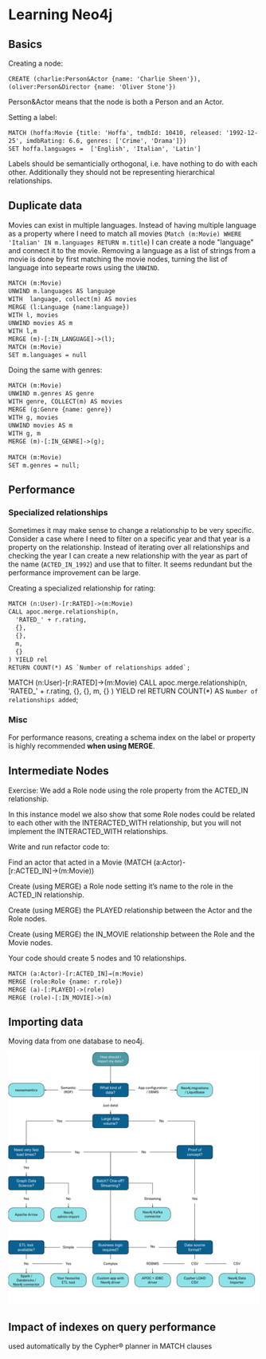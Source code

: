 # Learning Neo4j

## Basics

Creating a node:

```cypher
CREATE (charlie:Person&Actor {name: 'Charlie Sheen'}), (oliver:Person&Director {name: 'Oliver Stone'})
```

Person&Actor means that the node is both a Person and an Actor.

Setting a label:

```cypher
MATCH (hoffa:Movie {title: 'Hoffa', tmdbId: 10410, released: '1992-12-25', imdbRating: 6.6, genres: ['Crime', 'Drama']})
SET hoffa.languages =  ['English', 'Italian', 'Latin']
```

Labels should be semanticially orthogonal, i.e. have nothing to do with each other. Additionally they should not be representing hierarchical relationships.

## Duplicate data

Movies can exist in multiple languages. Instead of having multiple language as a property where I need to match all movies (`Match (m:Movie) WHERE 'Italian' IN m.languages RETURN m.title`) I can create a node "language" and connect it to the movie. Removing a language as a list of strings from a movie is done by first matching the movie nodes, turning the list of language into sepearte rows using the `UNWIND`.

```cypher
MATCH (m:Movie)
UNWIND m.languages AS language
WITH  language, collect(m) AS movies
MERGE (l:Language {name:language})
WITH l, movies
UNWIND movies AS m
WITH l,m
MERGE (m)-[:IN_LANGUAGE]->(l);
MATCH (m:Movie)
SET m.languages = null
```

Doing the same with genres:

```cypher
MATCH (m:Movie)
UNWIND m.genres AS genre
WITH genre, COLLECT(m) AS movies
MERGE (g:Genre {name: genre})
WITH g, movies
UNWIND movies AS m
WITH g, m
MERGE (m)-[:IN_GENRE]->(g);

MATCH (m:Movie)
SET m.genres = null;
```

## Performance

### Specialized relationships

Sometimes it may make sense to change a relationship to be very specific. Consider a case where I need to filter on a specific year and that year is a property on the relationship. Instead of iterating over all relationships and checking the year I can create a new relationship with the year as part of the name (`ACTED_IN_1992`) and use that to filter. It seems redundant but the performance improvement can be large.

Creating a specialized relationship for rating:

```cypher
MATCH (n:User)-[r:RATED]->(m:Movie)
CALL apoc.merge.relationship(n,
  'RATED_' + r.rating,
  {},
  {},
  m,
  {}
) YIELD rel
RETURN COUNT(*) AS `Number of relationships added`;
```

MATCH (n:User)-[r:RATED]->(m:Movie)
CALL apoc.merge.relationship(n,
  'RATED_' + r.rating,
  {},
  {},
  m,
  {}
) YIELD rel
RETURN COUNT(*) AS `Number of relationships added`;

### Misc

For performance reasons, creating a schema index on the label or property is highly recommended **when using MERGE**.

## Intermediate Nodes

Exercise:
We add a Role node using the role property from the ACTED_IN relationship.

In this instance model we also show that some Role nodes could be related to each other with the INTERACTED_WITH relationship, but you will not implement the INTERACTED_WITH relationships.

Write and run refactor code to:

Find an actor that acted in a Movie (MATCH (a:Actor)-[r:ACTED_IN]→(m:Movie))

Create (using MERGE) a Role node setting it’s name to the role in the ACTED_IN relationship.

Create (using MERGE) the PLAYED relationship between the Actor and the Role nodes.

Create (using MERGE) the IN_MOVIE relationship between the Role and the Movie nodes.

Your code should create 5 nodes and 10 relationships.

```cypher
MATCH (a:Actor)-[r:ACTED_IN]→(m:Movie) 
MERGE (role:Role {name: r.role})
MERGE (a)-[:PLAYED]->(role)
MERGE (role)-[:IN_MOVIE]->(m)
```

## Importing data

Moving data from one database to neo4j.

![Importing data with neo](assets/import-data-charts.svg)

## Impact of indexes on query performance

used automatically by the Cypher® planner in MATCH clauses
